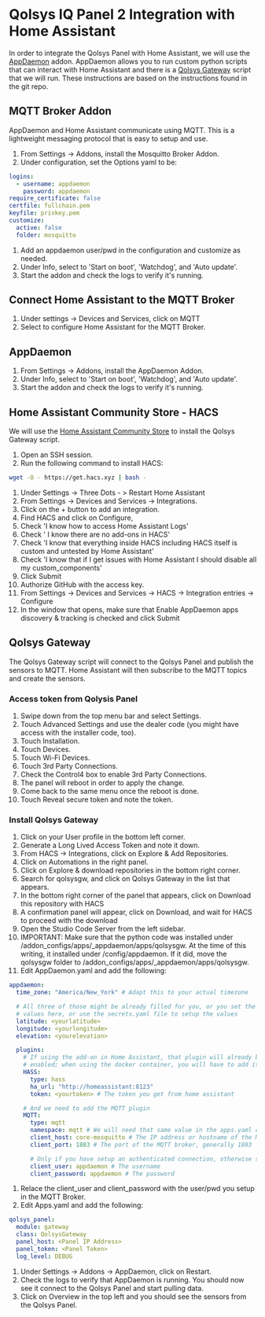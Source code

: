 # Qolsys IQ Panel 2 Integration with Home Assistant

In order to integrate the Qolsys Panel with Home Assistant, we will use the [AppDaemon](https://appdaemon.readthedocs.io/) addon.  AppDaemon allows you to run custom python scripts that can interact with Home Assistant and there is a [Qolsys Gateway](https://github.com/XaF/qolsysgw) script that we will run.  These instructions are based on the instructions found in the git repo.


## MQTT Broker Addon

AppDaemon and Home Assistant communicate using MQTT.  This is a lightweight messaging protocol that is easy to setup and use.

1. From Settings -> Addons, install the Mosquitto Broker Addon.
1. Under configuration, set the Options yaml to be:
```yaml
logins:
  - username: appdaemon
    password: appdaemon
require_certificate: false
certfile: fullchain.pem
keyfile: privkey.pem
customize:
  active: false
  folder: mosquitto
```
1. Add an appdaemon user/pwd in the configuration and customize as needed.
1. Under Info, select to 'Start on boot', 'Watchdog', and 'Auto update'.
1. Start the addon and check the logs to verify it's running.

## Connect Home Assistant to the MQTT Broker

1. Under settings -> Devices and Services, click on MQTT
1. Select to configure Home Assistant for the MQTT Broker.

## AppDaemon

1. From Settings -> Addons, install the AppDaemon Addon.
1. Under Info, select to 'Start on boot', 'Watchdog', and 'Auto update'.
1. Start the addon and check the logs to verify it's running.

## Home Assistant Community Store - HACS

We will use the [Home Assistant Community Store](https://hacs.xyz/) to install the Qolsys Gateway script.

1. Open an SSH session.
1. Run the following command to install HACS:
```bash
wget -O - https://get.hacs.xyz | bash -
```
1. Under Settings -> Three Dots - > Restart Home Assistant
1. From Settings -> Devices and Services -> Integrations.
1. Click on the + button to add an integration.
1. Find HACS and click on Configure,
  1. Check 'I know how to access Home Assistant Logs'
  1. Check ' I know there are no add-ons in HACS'
  1. Check 'I know that everything inside HACS including HACS itself is custom and untested by Home Assistant'
  1. Check 'I know that if I get issues with Home Assistant I should disable all my custom_components'
  1. Click Submit
1. Authorize GitHub with the access key.
1. From Settings -> Devices and Services -> HACS -> Integration entries -> Configure
1. In the window that opens, make sure that Enable AppDaemon apps discovery & tracking is checked and click Submit

## Qolsys Gateway

The Qolsys Gateway script will connect to the Qolsys Panel and publish the sensors to MQTT.  Home Assistant will then subscribe to the MQTT topics and create the sensors.

### Access token from Qolysis Panel
1. Swipe down from the top menu bar and select Settings.
1. Touch Advanced Settings and use the dealer code (you might have access with the installer code, too).
1. Touch Installation.
1. Touch Devices.
1. Touch Wi-Fi Devices.
1. Touch 3rd Party Connections.
1. Check the Control4 box to enable 3rd Party Connections.
1. The panel will reboot in order to apply the change.
1. Come back to the same menu once the reboot is done.
1. Touch Reveal secure token and note the token.

### Install Qolsys Gateway

1. Click on your User profile in the bottom left corner.
1. Generate a Long Lived Access Token and note it down.
1. From HACS -> Integrations, click on Explore & Add Repositories.
1. Click on Automations in the right panel.
1. Click on Explore & download repositories in the bottom right corner.
1. Search for qolsysgw, and click on Qolsys Gateway in the list that appears.
1. In the bottom right corner of the panel that appears, click on Download this repository with HACS
1. A confirmation panel will appear, click on Download, and wait for HACS to proceed with the download
1. Open the Studio Code Server from the left sidebar.
1. IMPORTANT: Make sure that the python code was installed under /addon_configs/apps/<random>_appdaemon/apps/qolsysgw.  At the time of this writing, it installed under /config/appdaemon.  If it did, move the qolsysgw folder to /addon_configs/apps/<random>_appdaemon/apps/qolsysgw.
1. Edit AppDaemon.yaml and add the following:
```yaml
appdaemon:
  time_zone: "America/New_York" # Adapt this to your actual timezone

  # All three of those might be already filled for you, or you set the
  # values here, or use the secrets.yaml file to setup the values
  latitude: <yourlatitude>
  longitude: <yourlongitude>
  elevation: <yourelevation>

  plugins:
    # If using the add-on in Home Assistant, that plugin will already be
    # enabled; when using the docker container, you will have to add it here
    HASS:
      type: hass
      ha_url: "http://homeassistant:8123"
      token: <yourtoken> # The token you get from home assistant

    # And we need to add the MQTT plugin
    MQTT:
      type: mqtt
      namespace: mqtt # We will need that same value in the apps.yaml configuration
      client_host: core-mosquitto # The IP address or hostname of the MQTT broker
      client_port: 1883 # The port of the MQTT broker, generally 1883

      # Only if you have setup an authenticated connection, otherwise skip those:
      client_user: appdaemon # The username
      client_password: appdaemon # The password
```
1. Relace the client_user and client_password with the user/pwd you setup in the MQTT Broker.
1. Edit Apps.yaml and add the following:
```yaml
qolsys_panel:
  module: gateway
  class: QolsysGateway
  panel_host: <Panel IP Address>
  panel_token: <Panel Token>
  log_level: DEBUG
```
1. Under Settings -> Addons -> AppDaemon, click on Restart.
1. Check the logs to verify that AppDaemon is running.  You should now see it connect to the Qolsys Panel and start pulling data.
1. Click on Overview in the top left and you should see the sensors from the Qolsys Panel.
